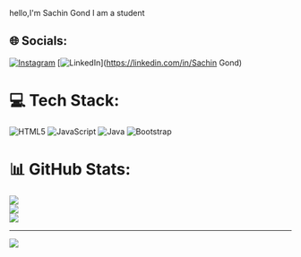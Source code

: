 hello,I'm Sachin Gond
I am a student


## 🌐 Socials:
[![Instagram](https://img.shields.io/badge/Instagram-%23E4405F.svg?logo=Instagram&logoColor=white)](https://instagram.com/saching__08) [![LinkedIn](https://img.shields.io/badge/LinkedIn-%230077B5.svg?logo=linkedin&logoColor=white)](https://linkedin.com/in/Sachin Gond) 

# 💻 Tech Stack:
![HTML5](https://img.shields.io/badge/html5-%23E34F26.svg?style=for-the-badge&logo=html5&logoColor=white) ![JavaScript](https://img.shields.io/badge/javascript-%23323330.svg?style=for-the-badge&logo=javascript&logoColor=%23F7DF1E) ![Java](https://img.shields.io/badge/java-%23ED8B00.svg?style=for-the-badge&logo=openjdk&logoColor=white) ![Bootstrap](https://img.shields.io/badge/bootstrap-%238511FA.svg?style=for-the-badge&logo=bootstrap&logoColor=white)
# 📊 GitHub Stats:
![](https://github-readme-stats.vercel.app/api?username=SACHIN0813&theme=vue-dark&hide_border=false&include_all_commits=true&count_private=false)<br/>
![](https://github-readme-streak-stats.herokuapp.com/?user=SACHIN0813&theme=vue-dark&hide_border=false)<br/>
![](https://github-readme-stats.vercel.app/api/top-langs/?username=SACHIN0813&theme=vue-dark&hide_border=false&include_all_commits=true&count_private=false&layout=compact)

---
[![](https://visitcount.itsvg.in/api?id=SACHIN0813&icon=4&color=6)](https://visitcount.itsvg.in)

<!-- Proudly created with GPRM ( https://gprm.itsvg.in ) -->
